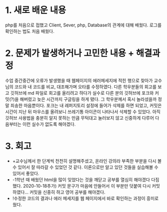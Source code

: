 # 1. 새로 배운 내용
php를 처음으로 접했고 Client, Sever, php, Database의 관계에 대해 배웠다. 로그를 확인하는 법도 처음 배웠다.

# 2. 문제가 발생하거나 고민한 내용 + 해결과정
수업 중간중간에 오류가 발생했을 때 웹페이지의 에러메세지에 적힌 행으로 찾아가 교수님의 코드와 내 코드를 비교, 대조해가며 오타를 수정하였다.
다른 학우분들의 회고를 보고 깃허브에 md 파일로 회고를 올리려고 하다가 실수로 다른 분의 깃허브에 포크와 커밋(?)을 해버렸고 늦은 시간까지 구글링을 하게 됐다.
그 학우분께서 혹시 놀라셨을까 정말 죄송한 마음뿐이다.
포크는 내 레퍼지토리 설정에 들어가 삭제를 하면 되었고, 커밋은 시간이 지난 뒤 마우스를 올려보니 쓰레기통 아이콘이 나타나서 삭제할 수 있었다.
아직 깃허브 사용법을 충분히 알지 못하는 만큼 무턱대고 눌러보지 않고 신중하게 다루어 다음부터는 이런 실수가 없도록 해야겠다.

# 3. 회고
- +교수님께서 한 단계씩 천천히 설명해주셨고, 온라인 강의라 부족한 부분을 다시 볼 수 있어서 잘 따라갈 수 있었던 것 같다. 이론으로만 알고 있던 것들을 실습해볼 수 있어서 좋았다.
- -1학년 때 배웠던 html을 많이 잊었다는 것을 깨닫고 공부를 열심히 해야겠다 다짐했다. 2020-10-18추가) 커밋 문구가 마음에 안들어서 이 부분만 덧붙여 다시 커밋하였다... 커밋을 신중히 하고 영어 공부를 해야겠다.
- !수정한 코드의 결과나 에러 메세지를 웹 페이지에서 바로 확인하는 과정이 흥미로웠다.
